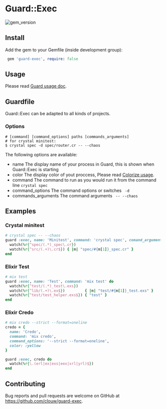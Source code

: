 # Guard::Exec
![gem_version](https://img.shields.io/badge/gem__version-0.1.0-green.svg)

## Install

Add the gem to your Gemfile (inside development group):

``` ruby
 gem 'guard-exec', require: false
```

## Usage

Please read [Guard usage doc](https://github.com/guard/guard#readme).

## Guardfile

Guard::Exec can be adapted to all kinds of projects.

### Options

```
# [command] [command_options] paths [commands_arguments]
# for crystal minitest:
$ crystal spec -d spec/router.cr -- --chaos
```

The following options are available:

- name
  The display name of your process in Guard, this is shown when Guard::Exec is starting
- color
  The display color of yout proccess, Please read
  [Colorize usage](https://github.com/fazibear/colorize).
- command
  The command to run as you would run it from the command line `crystal spec`
- command_options
  The command options or switches ` -d`
- commands_arguments
  The command arguments ` -- --chaos`

## Examples

### Crystal minitest

``` ruby
# crystal spec -- --chaos
guard :exec, name: 'Minitest', command: 'crystal spec', comand_arguments: '-- --chaos' do
  watch(%r{^spec/(.*)_spec\.cr})
  watch(%r{^src/(.+)\.cr$}) { |m| "spec/#{m[1]}_spec.cr" }
end

```

### Elixir Test
``` ruby
# mix test
guard :exec, name: 'Test', command: 'mix test' do
  watch(%r{^test/(.*)_test\.exs})
  watch(%r{^lib/(.+)\.ex$})         { |m| "test/#{m[1]}_test.exs" }
  watch(%r{^test/test_helper.exs$}) { "test" }
end
```

### Elixir Credo
``` ruby
# mix credo --strict --format=oneline
credo = {
  name: 'Credo',
  command: 'mix credo',
  command_options: '--strict --format=oneline',
  color: :yellow
}

guard :exec, credo do
  watch(%r{\.(erl|ex|exs|eex|xrl|yrl)$})
end
```


## Contributing

Bug reports and pull requests are welcome on GitHub at https://github.com/clouw/guard-exec.
